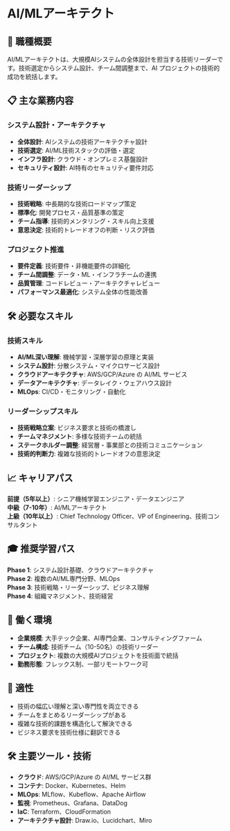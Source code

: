 # AI/MLアーキテクト

## 🎯 職種概要
AI/MLアーキテクトは、大規模AIシステムの全体設計を担当する技術リーダーです。技術選定からシステム設計、チーム間調整まで、AI プロジェクトの技術的成功を統括します。

## 📋 主な業務内容

### システム設計・アーキテクチャ
- **全体設計**: AIシステムの技術アーキテクチャ設計
- **技術選定**: AI/ML技術スタックの評価・選定
- **インフラ設計**: クラウド・オンプレミス基盤設計
- **セキュリティ設計**: AI特有のセキュリティ要件対応

### 技術リーダーシップ
- **技術戦略**: 中長期的な技術ロードマップ策定
- **標準化**: 開発プロセス・品質基準の策定
- **チーム指導**: 技術的メンタリング・スキル向上支援
- **意思決定**: 技術的トレードオフの判断・リスク評価

### プロジェクト推進
- **要件定義**: 技術要件・非機能要件の詳細化
- **チーム間調整**: データ・ML・インフラチームの連携
- **品質管理**: コードレビュー・アーキテクチャレビュー
- **パフォーマンス最適化**: システム全体の性能改善

## 🛠️ 必要なスキル

### 技術スキル
- **AI/ML深い理解**: 機械学習・深層学習の原理と実装
- **システム設計**: 分散システム・マイクロサービス設計
- **クラウドアーキテクチャ**: AWS/GCP/Azure の AI/ML サービス
- **データアーキテクチャ**: データレイク・ウェアハウス設計
- **MLOps**: CI/CD・モニタリング・自動化

### リーダーシップスキル
- **技術戦略立案**: ビジネス要求と技術の橋渡し
- **チームマネジメント**: 多様な技術チームの統括
- **ステークホルダー調整**: 経営層・事業部との技術コミュニケーション
- **技術的判断力**: 複雑な技術的トレードオフの意思決定

## 📈 キャリアパス
**前提（5年以上）**: シニア機械学習エンジニア・データエンジニア  
**中級（7-10年）**: AI/MLアーキテクト  
**上級（10年以上）**: Chief Technology Officer、VP of Engineering、技術コンサルタント

## 🎓 推奨学習パス
**Phase 1**: システム設計基礎、クラウドアーキテクチャ  
**Phase 2**: 複数のAI/ML専門分野、MLOps  
**Phase 3**: 技術戦略・リーダーシップ、ビジネス理解  
**Phase 4**: 組織マネジメント、技術経営

## 💼 働く環境
- **企業規模**: 大手テック企業、AI専門企業、コンサルティングファーム
- **チーム構成**: 技術チーム（10-50名）の技術リーダー
- **プロジェクト**: 複数の大規模AIプロジェクトを技術面で統括
- **勤務形態**: フレックス制、一部リモートワーク可

## 🎯 適性
- 技術の幅広い理解と深い専門性を両立できる
- チームをまとめるリーダーシップがある
- 複雑な技術的課題を構造化して解決できる
- ビジネス要求を技術仕様に翻訳できる

## 🛠️ 主要ツール・技術
- **クラウド**: AWS/GCP/Azure の AI/ML サービス群
- **コンテナ**: Docker、Kubernetes、Helm
- **MLOps**: MLflow、Kubeflow、Apache Airflow
- **監視**: Prometheus、Grafana、DataDog
- **IaC**: Terraform、CloudFormation
- **アーキテクチャ設計**: Draw.io、Lucidchart、Miro 